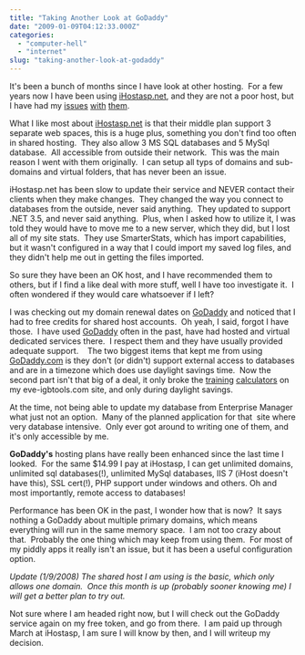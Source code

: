 ```yaml
---
title: "Taking Another Look at GoDaddy"
date: "2009-01-09T04:12:33.000Z"
categories: 
  - "computer-hell"
  - "internet"
slug: "taking-another-look-at-godaddy"
---
```


It's been a bunch of months since I have look at other hosting.  For a few years now I have been using [iHostasp.net](http://www.ihostasp.net), and they are not a poor host, but I have had my [issues](http://brettski111.wordpress.com/2008/01/29/ihostaspnet-sucking-wind-again/) [with](http://brettski111.wordpress.com/2007/04/16/shortcomings-of-ihostasp/) [them](http://brettski111.wordpress.com/2007/06/03/big-issue-with-a-great-web-host/).

What I like most about [iHostasp.net](http://www.ihostasp.net) is that their middle plan support 3 separate web spaces, this is a huge plus, something you don't find too often in shared hosting.  They also allow 3 MS SQL databases and 5 MySql database.  All accessible from outside their network.  This was the main reason I went with them originally.  I can setup all typs of domains and sub-domains and virtual folders, that has never been an issue.

iHostasp.net has been slow to update their service and NEVER contact their clients when they make changes.  They changed the way you connect to databases from the outside, never said anything.  They updated to support .NET 3.5, and never said anything.  Plus, when I asked how to utilize it, I was told they would have to move me to a new server, which they did, but I lost all of my site stats.  They use SmarterStats, which has import capabilities, but it wasn't configured in a way that I could import my saved log files, and they didn't help me out in getting the files imported.

So sure they have been an OK host, and I have recommended them to others, but if I find a like deal with more stuff, well I have too investigate it.  I often wondered if they would care whatsoever if I left?

I was checking out my domain renewal dates on [GoDaddy](http://godaddy.com) and noticed that I had to free credits for shared host accounts.  Oh yeah, I said, forgot I have those.  I have used [GoDaddy](http://godaddy.com) often in the past, have had hosted and virtual dedicated services there.  I respect them and they have usually provided adequate support.    The two biggest items that kept me from using [GoDaddy.com](http://godaddy.com) is they don't (or didn't) support external access to databases and are in a timezone which does use daylight savings time.  Now the second part isn't that big of a deal, it only broke the [training](http://eve-igbtools.com/Tools/skilldatecalc.aspx) [calculators](http://eve-igbtools.com/Tools/skillCalc.aspx) on my eve-igbtools.com site, and only during daylight savings.

At the time, not being able to update my database from Enterprise Manager what just not an option.  Many of the planned application for that  site where very database intensive.  Only ever got around to writing one of them, and it's only accessible by me.

**GoDaddy's** hosting plans have really been enhanced since the last time I looked.  For the same $14.99 I pay at iHostasp, I can get unlimited domains, unlimited sql databases(!), unlimited MySql databases, IIS 7 (iHost doesn't have this), SSL cert(!), PHP support under windows and others. Oh and most importantly, remote access to databases!

Performance has been OK in the past, I wonder how that is now?  It says nothing a GoDaddy about multiple primary domains, which means everything will run in the same memory space.  I am not too crazy about that.  Probably the one thing which may keep from using them.  For most of my piddly apps it really isn't an issue, but it has been a useful configuration option.

_Update (1/9/2008) The shared host I am using is the basic, which only allows one domain.  Once this month is up (probably sooner knowing me) I will get a better plan to try out._

Not sure where I am headed right now, but I will check out the GoDaddy service again on my free token, and go from there.  I am paid up through March at iHostasp, I am sure I will know by then, and I will writeup my decision.
